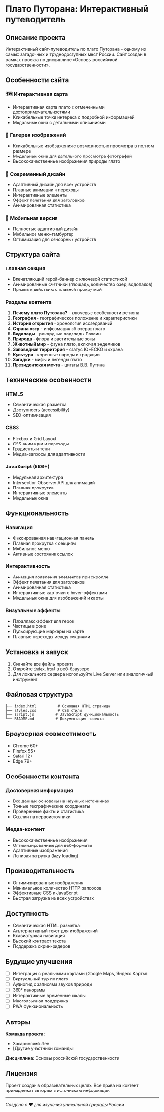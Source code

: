 # Плато Путорана: Интерактивный путеводитель

## Описание проекта

Интерактивный сайт-путеводитель по плато Путорана - одному из самых загадочных и труднодоступных мест России. Сайт создан в рамках проекта по дисциплине «Основы российской государственности».

## Особенности сайта

### 🗺️ Интерактивная карта
- Интерактивная карта плато с отмеченными достопримечательностями
- Кликабельные точки интереса с подробной информацией
- Модальные окна с детальными описаниями

### 📸 Галерея изображений
- Кликабельные изображения с возможностью просмотра в полном размере
- Модальные окна для детального просмотра фотографий
- Высококачественные изображения природы плато

### 🎨 Современный дизайн
- Адаптивный дизайн для всех устройств
- Плавные анимации и переходы
- Интерактивные элементы
- Эффект печатания для заголовков
- Анимированная статистика

### 📱 Мобильная версия
- Полностью адаптивный дизайн
- Мобильное меню-гамбургер
- Оптимизация для сенсорных устройств

## Структура сайта

### Главная секция
- Впечатляющий герой-баннер с ключевой статистикой
- Анимированные счетчики (площадь, количество озер, водопадов)
- Призыв к действию с плавной прокруткой

### Разделы контента
1. **Почему плато Путорана?** - ключевые особенности региона
2. **География** - географическое положение и характеристики
3. **История открытия** - хронология исследований
4. **Страна озер** - информация об озерах плато
5. **Водопады** - рекордные водопады России
6. **Природа** - флора и растительные зоны
7. **Животный мир** - фауна плато, включая эндемиков
8. **Заповедная территория** - статус ЮНЕСКО и охрана
9. **Культура** - коренные народы и традиции
10. **Загадки** - мифы и легенды плато
11. **Президентская мечта** - цитаты В.В. Путина

## Технические особенности

### HTML5
- Семантическая разметка
- Доступность (accessibility)
- SEO-оптимизация

### CSS3
- Flexbox и Grid Layout
- CSS анимации и переходы
- Градиенты и тени
- Медиа-запросы для адаптивности

### JavaScript (ES6+)
- Модульная архитектура
- Intersection Observer API для анимаций
- Плавная прокрутка
- Интерактивные элементы
- Модальные окна

## Функциональность

### Навигация
- Фиксированная навигационная панель
- Плавная прокрутка к секциям
- Мобильное меню
- Активные состояния ссылок

### Интерактивность
- Анимация появления элементов при скролле
- Эффект печатания для заголовков
- Анимированная статистика
- Интерактивные карточки с hover-эффектами
- Модальные окна для изображений и карты

### Визуальные эффекты
- Параллакс-эффект для героя
- Частицы в фоне
- Пульсирующие маркеры на карте
- Плавные переходы между секциями

## Установка и запуск

1. Скачайте все файлы проекта
2. Откройте `index.html` в веб-браузере
3. Для локального сервера используйте Live Server или аналогичный инструмент

## Файловая структура

```
├── index.html          # Основная HTML страница
├── styles.css          # CSS стили
├── script.js          # JavaScript функциональность
└── README.md          # Документация проекта
```

## Браузерная совместимость

- Chrome 60+
- Firefox 55+
- Safari 12+
- Edge 79+

## Особенности контента

### Достоверная информация
- Все данные основаны на научных источниках
- Точные географические координаты
- Проверенные факты и статистика
- Ссылки на первоисточники

### Медиа-контент
- Высококачественные изображения
- Оптимизированные для веб-форматы
- Адаптивные изображения
- Ленивая загрузка (lazy loading)

## Производительность

- Оптимизированные изображения
- Минимальное количество HTTP-запросов
- Эффективные CSS и JavaScript
- Быстрая загрузка на всех устройствах

## Доступность

- Семантическая HTML разметка
- Альтернативный текст для изображений
- Клавиатурная навигация
- Высокий контраст текста
- Поддержка скрин-ридеров

## Будущие улучшения

- [ ] Интеграция с реальными картами (Google Maps, Яндекс.Карты)
- [ ] Виртуальный тур по плато
- [ ] Аудиогид с записями звуков природы
- [ ] 360° панорамы
- [ ] Интерактивные временные шкалы
- [ ] Многоязычная поддержка
- [ ] PWA функциональность

## Авторы

**Команда проекта:**
- Захаринский Лев
- [Другие участники команды]

**Дисциплина:** Основы российской государственности

## Лицензия

Проект создан в образовательных целях. Все права на контент принадлежат авторам и источникам информации.

---

*Создано с ❤️ для изучения уникальной природы России*
